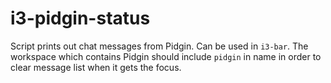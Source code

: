 i3-pidgin-status
================

Script prints out chat messages from Pidgin. Can be used in `i3-bar`. The workspace which contains Pidgin should include `pidgin` in name in order to clear message list when it gets the focus.
